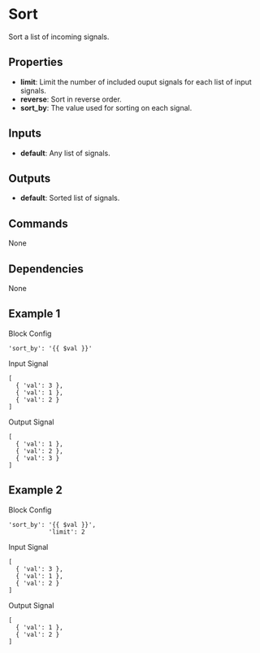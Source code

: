 Sort
====
Sort a list of incoming signals.

Properties
----------
- **limit**: Limit the number of included ouput signals for each list of input signals.
- **reverse**: Sort in reverse order.
- **sort_by**: The value used for sorting on each signal.

Inputs
------
- **default**: Any list of signals.

Outputs
-------
- **default**: Sorted list of signals.

Commands
--------
None

Dependencies
------------
None

Example 1
---------
Block Config
```
'sort_by': '{{ $val }}'
```
Input Signal
```
[
  { 'val': 3 },
  { 'val': 1 },
  { 'val': 2 }
]
```
Output Signal
```
[
  { 'val': 1 },
  { 'val': 2 },
  { 'val': 3 }
]
```

Example 2
---------
Block Config
```
'sort_by': '{{ $val }}',
           'limit': 2
```
Input Signal
```
[
  { 'val': 3 },
  { 'val': 1 },
  { 'val': 2 }
]
```
Output Signal
```
[
  { 'val': 1 },
  { 'val': 2 }
]
```

